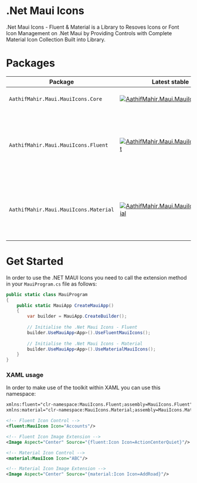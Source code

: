 # .Net Maui Icons

.Net Maui Icons - Fluent & Material is a Library to Resoves Icons or Font Icon Management on .Net Maui by Providing Controls with Complete Material Icon Collection Built into Library.

# Packages

Package | Latest stable | Latest Preview | Description
---------|---------------|---------------|------------
`AathifMahir.Maui.MauiIcons.Core` | [![AathifMahir.Maui.MauiIcons.Core](https://img.shields.io/nuget/v/AathifMahir.Maui.MauiIcons.Core)](https://nuget.org/packages/AathifMahir.Maui.MauiIcons.Core/) | [![AathifMahir.Maui.MauiIcons.Core](https://img.shields.io/nuget/vpre/AathifMahir.Maui.MauiIcons.Core)](https://nuget.org/packages/AathifMahir.Maui.MauiIcons.Core/absoluteLatest) | Core Library for Maui Icons
`AathifMahir.Maui.MauiIcons.Fluent` | [![AathifMahir.Maui.MauiIcons.Fluent](https://img.shields.io/nuget/v/AathifMahir.Maui.MauiIcons.Fluent)](https://nuget.org/packages/AathifMahir.Maui.MauiIcons.Fluent/) | [![AathifMahir.Maui.MauiIcons.Fluent](https://img.shields.io/nuget/vpre/AathifMahir.Maui.MauiIcons.Fluent)](https://nuget.org/packages/AathifMahir.Maui.MauiIcons.Fluent/absoluteLatest) | Maui Icons - Fluent Package Contains Complete Collection of Segoe UI FLuent Icons.
`AathifMahir.Maui.MauiIcons.Material` | [![AathifMahir.Maui.MauiIcons.Material](https://img.shields.io/nuget/v/AathifMahir.Maui.MauiIcons.Material)](https://nuget.org/packages/AathifMahir.Maui.MauiIcons.Material/) | [![AathifMahir.Maui.MauiIcons.Material](https://img.shields.io/nuget/vpre/AathifMahir.Maui.MauiIcons.Material)](https://nuget.org/packages/AathifMahir.Maui.MauiIcons.Material/absoluteLatest) | Maui Icons - Material Package Contains Complete Collection of Material Icons.


# Get Started
In order to use the .NET MAUI Icons you need to call the extension method in your `MauiProgram.cs` file as follows:

```csharp
public static class MauiProgram
{
	public static MauiApp CreateMauiApp()
	{
		var builder = MauiApp.CreateBuilder();
		
		// Initialise the .Net Maui Icons - Fluent
		builder.UseMauiApp<App>().UseFluentMauiIcons();
		
		// Initialise the .Net Maui Icons - Material
		builder.UseMauiApp<App>().UseMaterialMauiIcons();
	}
}
```

### XAML usage

In order to make use of the toolkit within XAML you can use this namespace:

```xml
xmlns:fluent="clr-namespace:MauiIcons.Fluent;assembly=MauiIcons.Fluent"
xmlns:material="clr-namespace:MauiIcons.Material;assembly=MauiIcons.Material"

<!-- Fluent Icon Control -->
<fluent:MauiIcon Icon="Accounts"/>

<!-- Fluent Icon Image Extension -->
<Image Aspect="Center" Source="{fluent:Icon Icon=ActionCenterQuiet}"/>

<!-- Material Icon Control -->
<material:MauiIcon Icon="ABC"/>

<!-- Material Icon Image Extension -->
<Image Aspect="Center" Source="{material:Icon Icon=AddRoad}"/>
```
